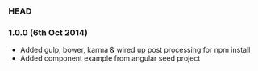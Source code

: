### HEAD

### 1.0.0 (6th Oct 2014)

* Added gulp, bower, karma & wired up post processing for npm install
* Added component example from angular seed project